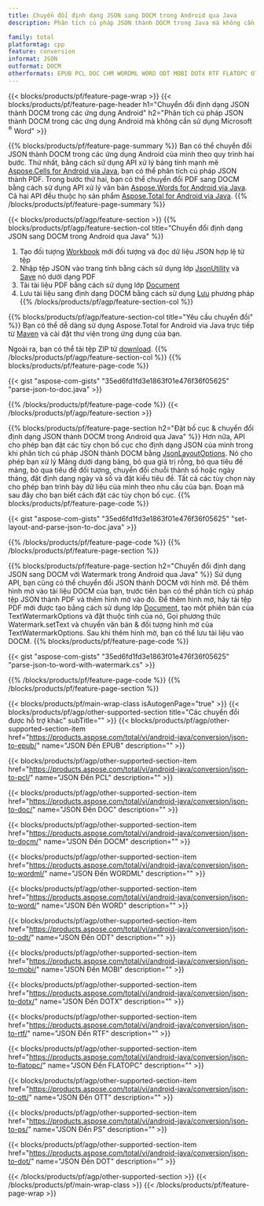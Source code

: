 ```yaml
---
title: Chuyển đổi định dạng JSON sang DOCM trong Android qua Java
description: Phân tích cú pháp JSON thành DOCM trong Java mà không cần sử dụng Microsoft Word

family: total
platformtag: cpp
feature: conversion
informat: JSON
outformat: DOCM
otherformats: EPUB PCL DOC CHM WORDML WORD ODT MOBI DOTX RTF FLATOPC OTT PS DOT
---
```

{{< blocks/products/pf/feature-page-wrap >}}
{{< blocks/products/pf/feature-page-header h1="Chuyển đổi định dạng JSON thành DOCM trong các ứng dụng Android" h2="Phân tích cú pháp JSON thành DOCM trong các ứng dụng Android mà không cần sử dụng Microsoft <sup>&reg;</sup> Word" >}}

{{% blocks/products/pf/feature-page-summary %}}
Bạn có thể chuyển đổi JSON thành DOCM trong các ứng dụng Android của mình theo quy trình hai bước. Thứ nhất, bằng cách sử dụng API xử lý bảng tính mạnh mẽ [Aspose.Cells for Android via Java](https://products.aspose.com/cells/android-java/), bạn có thể phân tích cú pháp JSON thành PDF. Trong bước thứ hai, bạn có thể chuyển đổi PDF sang DOCM bằng cách sử dụng API xử lý văn bản [Aspose.Words for Android via Java](https://products.aspose.com/words/android-java/). Cả hai API đều thuộc họ sản phẩm [Aspose.Total for Android via Java](https://products.aspose.com/total/android-java/). 
{{% /blocks/products/pf/feature-page-summary  %}}

{{< blocks/products/pf/agp/feature-section >}}
{{% blocks/products/pf/agp/feature-section-col title="Chuyển đổi định dạng JSON sang DOCM trong Android qua Java" %}}
1. Tạo đối tượng [Workbook](https://reference.aspose.com/cells/java/com.aspose.cells/Workbook) mới đối tượng và đọc dữ liệu JSON hợp lệ từ tệp
2. Nhập tệp JSON vào trang tính bằng cách sử dụng lớp [JsonUtility](https://reference.aspose.com/cells/java/com.aspose.cells/JsonUtility) và [Save](https://reference.aspose.com/cells/java/com.aspose.cells/workbook#save(java.lang.String,%20com.aspose.cells.SaveOptions)) nó dưới dạng PDF
3. Tải tài liệu PDF bằng cách sử dụng lớp [Document](https://reference.aspose.com/words/java/com.aspose.words/Document)
4. Lưu tài liệu sang định dạng DOCM bằng cách sử dụng [Lưu](https://reference.aspose.com/words/java/com.aspose.words/Document#save(java.lang.String,com.aspose.words.SaveOptions)) phương pháp
{{% /blocks/products/pf/agp/feature-section-col %}}

{{% blocks/products/pf/agp/feature-section-col title="Yêu cầu chuyển đổi" %}}
Bạn có thể dễ dàng sử dụng Aspose.Total for Android via Java trực tiếp từ [Maven](https://repository.aspose.com/webapp/#/artifacts/browse/tree/General/repo/com/aspose/aspose-total) và cài đặt thư viện trong ứng dụng của bạn.

Ngoài ra, bạn có thể tải tệp ZIP từ [download](https://releases.aspose.com/total/androidjava).
{{% /blocks/products/pf/agp/feature-section-col %}}
{{% blocks/products/pf/feature-page-code %}}

{{< gist "aspose-com-gists" "35ed6fd1fd3e1863f01e476f36f05625" "parse-json-to-doc.java" >}}



{{% /blocks/products/pf/feature-page-code %}}
{{< /blocks/products/pf/agp/feature-section >}}

{{% blocks/products/pf/feature-page-section  h2="Đặt bố cục & chuyển đổi định dạng JSON thành DOCM trong Android qua Java" %}}
Hơn nữa, API cho phép bạn đặt các tùy chọn bố cục cho định dạng JSON của mình trong khi phân tích cú pháp JSON thành DOCM bằng [JsonLayoutOptions](https://reference.aspose.com/cells/java/com.aspose.cells/jsonlayoutoptions). Nó cho phép bạn xử lý Mảng dưới dạng bảng, bỏ qua giá trị rỗng, bỏ qua tiêu đề mảng, bỏ qua tiêu đề đối tượng, chuyển đổi chuỗi thành số hoặc ngày tháng, đặt định dạng ngày và số và đặt kiểu tiêu đề. Tất cả các tùy chọn này cho phép bạn trình bày dữ liệu của mình theo nhu cầu của bạn. Đoạn mã sau đây cho bạn biết cách đặt các tùy chọn bố cục.
{{% blocks/products/pf/feature-page-code %}}

{{< gist "aspose-com-gists" "35ed6fd1fd3e1863f01e476f36f05625" "set-layout-and-parse-json-to-doc.java" >}}

{{% /blocks/products/pf/feature-page-code  %}}
{{% /blocks/products/pf/feature-page-section %}}

{{% blocks/products/pf/feature-page-section  h2="Chuyển đổi định dạng JSON sang DOCM với Watermark trong Android qua Java" %}}
Sử dụng API, bạn cũng có thể chuyển đổi JSON thành DOCM với hình mờ. Để thêm hình mờ vào tài liệu DOCM của bạn, trước tiên bạn có thể phân tích cú pháp tệp JSON thành PDF và thêm hình mờ vào đó. Để thêm hình mờ, hãy tải tệp PDF mới được tạo bằng cách sử dụng lớp [Document](https://reference.aspose.com/words/java/com.aspose.words/Document), tạo một phiên bản của TextWatermarkOptions và đặt thuộc tính của nó, Gọi phương thức Watermark.setText và chuyển văn bản & đối tượng hình mờ của TextWatermarkOptions. Sau khi thêm hình mờ, bạn có thể lưu tài liệu vào DOCM.
{{% blocks/products/pf/feature-page-code %}}

{{< gist "aspose-com-gists" "35ed6fd1fd3e1863f01e476f36f05625" "parse-json-to-word-with-watermark.cs" >}}

{{% /blocks/products/pf/feature-page-code  %}}
{{% /blocks/products/pf/feature-page-section %}}

{{< blocks/products/pf/main-wrap-class isAutogenPage="true" >}}
{{< blocks/products/pf/agp/other-supported-section title="Các chuyển đổi được hỗ trợ khác" subTitle="" >}}
{{< blocks/products/pf/agp/other-supported-section-item href="https://products.aspose.com/total/vi/android-java/conversion/json-to-epub/" name="JSON Đến EPUB" description="" >}}

{{< blocks/products/pf/agp/other-supported-section-item href="https://products.aspose.com/total/vi/android-java/conversion/json-to-pcl/" name="JSON Đến PCL" description="" >}}

{{< blocks/products/pf/agp/other-supported-section-item href="https://products.aspose.com/total/vi/android-java/conversion/json-to-doc/" name="JSON Đến DOC" description="" >}}

{{< blocks/products/pf/agp/other-supported-section-item href="https://products.aspose.com/total/vi/android-java/conversion/json-to-docm/" name="JSON Đến DOCM" description="" >}}

{{< blocks/products/pf/agp/other-supported-section-item href="https://products.aspose.com/total/vi/android-java/conversion/json-to-wordml/" name="JSON Đến WORDML" description="" >}}

{{< blocks/products/pf/agp/other-supported-section-item href="https://products.aspose.com/total/vi/android-java/conversion/json-to-word/" name="JSON Đến WORD" description="" >}}

{{< blocks/products/pf/agp/other-supported-section-item href="https://products.aspose.com/total/vi/android-java/conversion/json-to-odt/" name="JSON Đến ODT" description="" >}}

{{< blocks/products/pf/agp/other-supported-section-item href="https://products.aspose.com/total/vi/android-java/conversion/json-to-mobi/" name="JSON Đến MOBI" description="" >}}

{{< blocks/products/pf/agp/other-supported-section-item href="https://products.aspose.com/total/vi/android-java/conversion/json-to-dotx/" name="JSON Đến DOTX" description="" >}}

{{< blocks/products/pf/agp/other-supported-section-item href="https://products.aspose.com/total/vi/android-java/conversion/json-to-rtf/" name="JSON Đến RTF" description="" >}}

{{< blocks/products/pf/agp/other-supported-section-item href="https://products.aspose.com/total/vi/android-java/conversion/json-to-flatopc/" name="JSON Đến FLATOPC" description="" >}}

{{< blocks/products/pf/agp/other-supported-section-item href="https://products.aspose.com/total/vi/android-java/conversion/json-to-ott/" name="JSON Đến OTT" description="" >}}

{{< blocks/products/pf/agp/other-supported-section-item href="https://products.aspose.com/total/vi/android-java/conversion/json-to-ps/" name="JSON Đến PS" description="" >}}

{{< blocks/products/pf/agp/other-supported-section-item href="https://products.aspose.com/total/vi/android-java/conversion/json-to-dot/" name="JSON Đến DOT" description="" >}}


{{< /blocks/products/pf/agp/other-supported-section >}}
{{< /blocks/products/pf/main-wrap-class >}}
{{< /blocks/products/pf/feature-page-wrap >}}